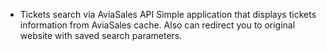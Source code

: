 * Tickets search via AviaSales API
Simple application that displays tickets information from AviaSales cache.
Also can redirect you to original website with saved search parameters.